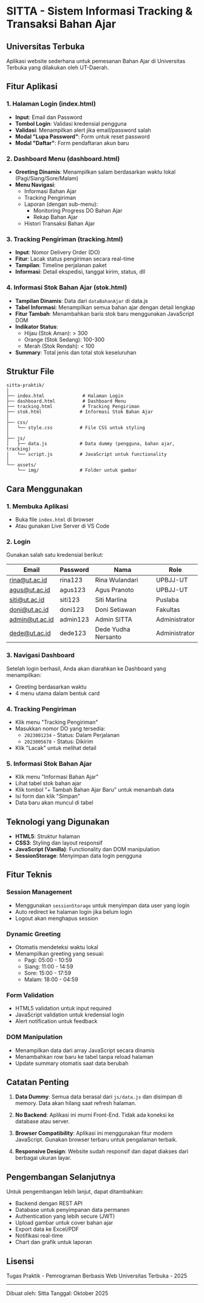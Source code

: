 # SITTA - Sistem Informasi Tracking & Transaksi Bahan Ajar
## Universitas Terbuka

Aplikasi website sederhana untuk pemesanan Bahan Ajar di Universitas Terbuka yang dilakukan oleh UT-Daerah.

## Fitur Aplikasi

### 1. Halaman Login (index.html)
- **Input**: Email dan Password
- **Tombol Login**: Validasi kredensial pengguna
- **Validasi**: Menampilkan alert jika email/password salah
- **Modal "Lupa Password"**: Form untuk reset password
- **Modal "Daftar"**: Form pendaftaran akun baru

### 2. Dashboard Menu (dashboard.html)
- **Greeting Dinamis**: Menampilkan salam berdasarkan waktu lokal (Pagi/Siang/Sore/Malam)
- **Menu Navigasi**:
  - Informasi Bahan Ajar
  - Tracking Pengiriman
  - Laporan (dengan sub-menu):
    - Monitoring Progress DO Bahan Ajar
    - Rekap Bahan Ajar
  - Histori Transaksi Bahan Ajar

### 3. Tracking Pengiriman (tracking.html)
- **Input**: Nomor Delivery Order (DO)
- **Fitur**: Lacak status pengiriman secara real-time
- **Tampilan**: Timeline perjalanan paket
- **Informasi**: Detail ekspedisi, tanggal kirim, status, dll

### 4. Informasi Stok Bahan Ajar (stok.html)
- **Tampilan Dinamis**: Data dari `dataBahanAjar` di data.js
- **Tabel Informasi**: Menampilkan semua bahan ajar dengan detail lengkap
- **Fitur Tambah**: Menambahkan baris stok baru menggunakan JavaScript DOM
- **Indikator Status**: 
  - Hijau (Stok Aman): > 300
  - Orange (Stok Sedang): 100-300
  - Merah (Stok Rendah): < 100
- **Summary**: Total jenis dan total stok keseluruhan

## Struktur File

```
sitta-praktik/
│
├── index.html              # Halaman Login
├── dashboard.html          # Dashboard Menu
├── tracking.html           # Tracking Pengiriman
├── stok.html              # Informasi Stok Bahan Ajar
│
├── css/
│   └── style.css          # File CSS untuk styling
│
├── js/
│   ├── data.js            # Data dummy (pengguna, bahan ajar, tracking)
│   └── script.js          # JavaScript untuk functionality
│
└── assets/
    └── img/               # Folder untuk gambar
```

## Cara Menggunakan

### 1. Membuka Aplikasi
- Buka file `index.html` di browser
- Atau gunakan Live Server di VS Code

### 2. Login
Gunakan salah satu kredensial berikut:

| Email | Password | Nama | Role |
|-------|----------|------|------|
| rina@ut.ac.id | rina123 | Rina Wulandari | UPBJJ-UT |
| agus@ut.ac.id | agus123 | Agus Pranoto | UPBJJ-UT |
| siti@ut.ac.id | siti123 | Siti Marlina | Puslaba |
| doni@ut.ac.id | doni123 | Doni Setiawan | Fakultas |
| admin@ut.ac.id | admin123 | Admin SITTA | Administrator |
| dede@ut.ac.id | dede123 | Dede Yudha Nersanto | Administrator |

### 3. Navigasi Dashboard
Setelah login berhasil, Anda akan diarahkan ke Dashboard yang menampilkan:
- Greeting berdasarkan waktu
- 4 menu utama dalam bentuk card

### 4. Tracking Pengiriman
- Klik menu "Tracking Pengiriman"
- Masukkan nomor DO yang tersedia:
  - `2023001234` - Status: Dalam Perjalanan
  - `2023005678` - Status: Dikirim
- Klik "Lacak" untuk melihat detail

### 5. Informasi Stok Bahan Ajar
- Klik menu "Informasi Bahan Ajar"
- Lihat tabel stok bahan ajar
- Klik tombol "+ Tambah Bahan Ajar Baru" untuk menambah data
- Isi form dan klik "Simpan"
- Data baru akan muncul di tabel

## Teknologi yang Digunakan

- **HTML5**: Struktur halaman
- **CSS3**: Styling dan layout responsif
- **JavaScript (Vanilla)**: Functionality dan DOM manipulation
- **SessionStorage**: Menyimpan data login pengguna

## Fitur Teknis

### Session Management
- Menggunakan `sessionStorage` untuk menyimpan data user yang login
- Auto redirect ke halaman login jika belum login
- Logout akan menghapus session

### Dynamic Greeting
- Otomatis mendeteksi waktu lokal
- Menampilkan greeting yang sesuai:
  - Pagi: 05:00 - 10:59
  - Siang: 11:00 - 14:59
  - Sore: 15:00 - 17:59
  - Malam: 18:00 - 04:59

### Form Validation
- HTML5 validation untuk input required
- JavaScript validation untuk kredensial login
- Alert notification untuk feedback

### DOM Manipulation
- Menampilkan data dari array JavaScript secara dinamis
- Menambahkan row baru ke tabel tanpa reload halaman
- Update summary otomatis saat data berubah

## Catatan Penting

1. **Data Dummy**: Semua data berasal dari `js/data.js` dan disimpan di memory. Data akan hilang saat refresh halaman.

2. **No Backend**: Aplikasi ini murni Front-End. Tidak ada koneksi ke database atau server.

3. **Browser Compatibility**: Aplikasi ini menggunakan fitur modern JavaScript. Gunakan browser terbaru untuk pengalaman terbaik.

4. **Responsive Design**: Website sudah responsif dan dapat diakses dari berbagai ukuran layar.

## Pengembangan Selanjutnya

Untuk pengembangan lebih lanjut, dapat ditambahkan:
- Backend dengan REST API
- Database untuk penyimpanan data permanen
- Authentication yang lebih secure (JWT)
- Upload gambar untuk cover bahan ajar
- Export data ke Excel/PDF
- Notifikasi real-time
- Chart dan grafik untuk laporan

## Lisensi

Tugas Praktik - Pemrograman Berbasis Web
Universitas Terbuka - 2025

---

Dibuat oleh: Sitta
Tanggal: Oktober 2025
